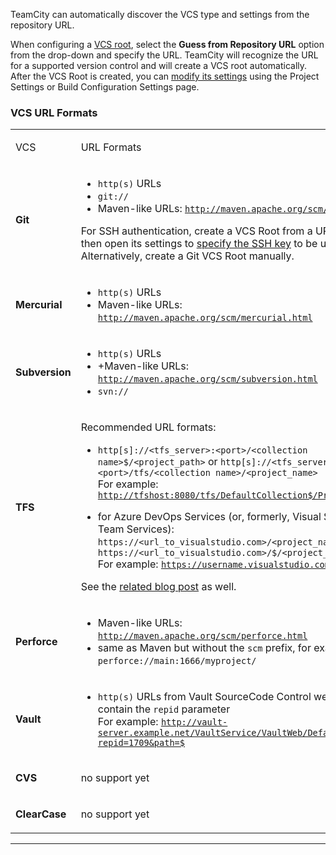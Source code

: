 [//]: # (title: Guess Settings from Repository URL)
[//]: # (auxiliary-id: Guess Settings from Repository URL)
TeamCity can automatically discover the VCS type and settings from the repository URL.

When configuring a [VCS root](vcs-root.md), select the __Guess from Repository URL__ option from the drop\-down and specify the URL. TeamCity will recognize the URL for a supported version control and will create a VCS root automatically. After the VCS Root is created, you can [modify its settings](configuring-vcs-roots.md) using the Project Settings or Build Configuration Settings page.

### VCS URL Formats

<table><tr>

<td>

VCS


</td>

<td>

URL Formats


</td></tr><tr>

<td>

__Git__


</td>

<td>

* `http(s)` URLs
* `git://`
* Maven\-like URLs: [`http://maven.apache.org/scm/git.html`](http://maven.apache.org/scm/git.html)

For SSH authentication, create a VCS Root from a URL first and then open its settings to [specify the SSH key](ssh-keys-management.md) to be used. Alternatively, create a Git VCS Root manually.


</td></tr><tr>

<td>

__Mercurial__


</td>

<td>

* `http(s)` URLs
* Maven\-like URLs: [`http://maven.apache.org/scm/mercurial.html`](http://maven.apache.org/scm/mercurial.html)


</td></tr><tr>

<td>

__Subversion__


</td>

<td>

* `http(s)` URLs
* \+Maven\-like URLs: [`http://maven.apache.org/scm/subversion.html`](http://maven.apache.org/scm/subversion.html)
* `svn://`



</td></tr><tr>

<td>

__TFS__


</td>

<td>

Recommended URL formats:

* `http[s]://<tfs_server>:<port>/<collection name>$/<project_path>` or `http[s]://<tfs_server>:<port>/tfs/<collection name>/<project_name>`    
For example: [`http://tfshost:8080/tfs/DefaultCollection$/Project/root`](http://tfshost:8080/tfs/DefaultCollection$/Project/root)

* for Azure DevOps Services (or, formerly, Visual Studio Team Services): `https://<url_to_visualstudio.com>/<project_name>` or `https://<url_to_visualstudio.com>/$/<project_path>`    
For example: [`https://username.visualstudio.com/Project`](https://username.visualstudio.com/Project)

See the [related blog post](http://blog.jetbrains.com/teamcity/2014/09/teamcity-and-visual-studio-online-source-control) as well.


</td></tr><tr>

<td>

__Perforce__


</td>

<td>

* Maven\-like URLs: [`http://maven.apache.org/scm/perforce.html`](http://maven.apache.org/scm/perforce.html)
* same as Maven but without the `scm` prefix, for example: `perforce://main:1666/myproject/`


</td></tr><tr>

<td>

__Vault__


</td>

<td>

* `http(s)` URLs from Vault SourceCode Control web which contain the `repid` parameter    
For example: [`http://vault-server.example.net/VaultService/VaultWeb/Default.aspx?repid=1709&path=$`](http://vault-server.example.net/VaultService/VaultWeb/Default.aspx?repid=1709&path=$)


</td></tr><tr>

<td>

__CVS__


</td>

<td>

no support yet


</td></tr><tr>

<td>

__ClearCase__


</td>

<td>

no support yet


</td></tr></table>

__ __